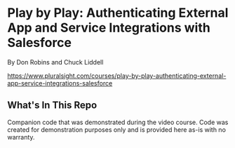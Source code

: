 # Play by Play: Authenticating External App and Service Integrations with Salesforce #
By Don Robins and Chuck Liddell

https://www.pluralsight.com/courses/play-by-play-authenticating-external-app-service-integrations-salesforce

## What's In This Repo

Companion code that was demonstrated during the video course. Code was created for demonstration purposes only and is provided here as-is with no warranty.
